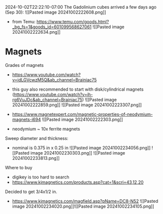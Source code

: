 
2024-10-02T22:22:10-07:00
The Gadolinium cubes arrived a few days ago (Sep 30):
![[Pasted image 20241002222608.png]]
- from Temu: https://www.temu.com/goods.html?_bg_fs=1&goods_id=601099568627061
![[Pasted image 20241002222634.png]]



# Magnets
Grades of magnets
- https://www.youtube.com/watch?v=idLGVcwzM5Q&ab_channel=Brainiac75
- this guy also recommended to start with disk/cylindrical magnets (https://www.youtube.com/watch?v=ih-rg6VuJDc&ab_channel=Brainiac75)
![[Pasted image 20241002222859.png]]
![[Pasted image 20241002223307.png]]



- https://www.magnetexpert.com/magnetic-properties-of-neodymium-magnets-i694
![[Pasted image 20241002222303.png]]
- neodymium ~ 10x ferrite magnets

Sweep diameter and thickness:
- nominal is 0.375 in x 0.25 in
![[Pasted image 20241002234056.png]]
![[Pasted image 20241002230303.png]]
![[Pasted image 20241002233813.png]]

Where to buy
- digikey is too hard to search
- https://www.kjmagnetics.com/products.asp?cat=1&scri=43,12,20

Decided to get 3/4x1/2 in.
- https://www.kjmagnetics.com/magfield.asp?pName=DC8-N52
![[Pasted image 20241002234020.png]]![[Pasted image 20241002234105.png]]
